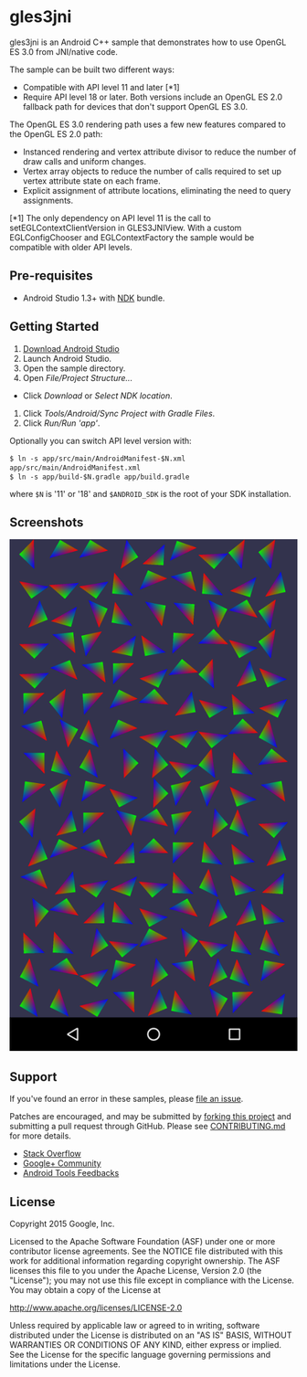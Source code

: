 gles3jni
=========
gles3jni is an Android C++ sample that demonstrates how to use OpenGL ES 3.0 from JNI/native code.

The sample can be built two different ways:
- Compatible with API level 11 and later [*1]
- Require API level 18 or later.
Both versions include an OpenGL ES 2.0 fallback path for devices that don't
support OpenGL ES 3.0.

The OpenGL ES 3.0 rendering path uses a few new features compared to the
OpenGL ES 2.0 path:
- Instanced rendering and vertex attribute divisor to reduce the number of
  draw calls and uniform changes.
- Vertex array objects to reduce the number of calls required to set up
  vertex attribute state on each frame.
- Explicit assignment of attribute locations, eliminating the need to query
  assignments.

[*1] The only dependency on API level 11 is the call to
     setEGLContextClientVersion in GLES3JNIView. With a custom
     EGLConfigChooser and EGLContextFactory the sample would be compatible
     with older API levels.

Pre-requisites
--------------
- Android Studio 1.3+ with [NDK](https://developer.android.com/ndk/) bundle.

Getting Started
---------------
1. [Download Android Studio](http://developer.android.com/sdk/index.html)
1. Launch Android Studio.
1. Open the sample directory.
1. Open *File/Project Structure...*
  - Click *Download* or *Select NDK location*.
1. Click *Tools/Android/Sync Project with Gradle Files*.
1. Click *Run/Run 'app'*.

Optionally you can switch API level version with:
```
$ ln -s app/src/main/AndroidManifest-$N.xml app/src/main/AndroidManifest.xml
$ ln -s app/build-$N.gradle app/build.gradle
```
where `$N` is '11' or '18' and `$ANDROID_SDK` is the root of your SDK installation.

Screenshots
-----------
![screenshot](screenshot.png)

Support
-------
If you've found an error in these samples, please [file an issue](https://github.com/googlesamples/android-ndk/issues/new).

Patches are encouraged, and may be submitted by [forking this project](https://github.com/googlesamples/android-ndk/fork) and
submitting a pull request through GitHub. Please see [CONTRIBUTING.md](CONTRIBUTING.md) for more details.

- [Stack Overflow](http://stackoverflow.com/questions/tagged/android-ndk)
- [Google+ Community](https://plus.google.com/communities/1051.3+134372062985968)
- [Android Tools Feedbacks](http://tools.android.com/feedback)

License
-------
Copyright 2015 Google, Inc.

Licensed to the Apache Software Foundation (ASF) under one or more contributor
license agreements.  See the NOTICE file distributed with this work for
additional information regarding copyright ownership.  The ASF licenses this
file to you under the Apache License, Version 2.0 (the "License"); you may not
use this file except in compliance with the License.  You may obtain a copy of
the License at

  http://www.apache.org/licenses/LICENSE-2.0

Unless required by applicable law or agreed to in writing, software
distributed under the License is distributed on an "AS IS" BASIS, WITHOUT
WARRANTIES OR CONDITIONS OF ANY KIND, either express or implied.  See the
License for the specific language governing permissions and limitations under
the License.
